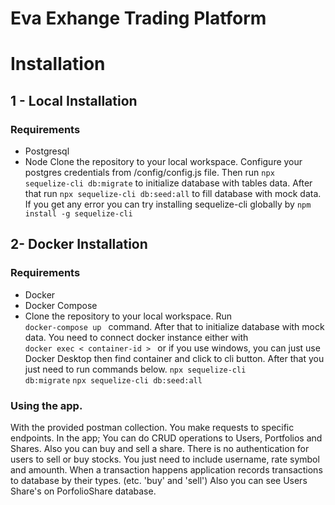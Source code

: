 # Eva Exhange Trading Platform

# Installation

## 1 - Local Installation

### Requirements

- Postgresql
- Node
  Clone the repository to your local workspace.
  Configure your postgres credentials from /config/config.js file.
  Then run <code>npx sequelize-cli db:migrate</code> to initialize database with tables data.
  After that run <code>npx sequelize-cli db:seed:all</code> to fill database with mock data.
  If you get any error you can try installing sequelize-cli globally by <code>npm install -g sequelize-cli </code>

## 2- Docker Installation

### Requirements

- Docker
- Docker Compose
- Clone the repository to your local workspace.
  Run <code> docker-compose up </code> command.
  After that to initialize database with mock data. You need to connect docker instance either with
  <code> docker exec < container-id > </code> or if you use windows, you can just use Docker Desktop then find container and click to cli button.
  After that you just need to run commands below.
  <code>npx sequelize-cli db:migrate</code>
  <code>npx sequelize-cli db:seed:all</code>

### Using the app.

With the provided postman collection. You make requests to specific endpoints.
In the app;
You can do CRUD operations to Users, Portfolios and Shares.
Also you can buy and sell a share.
There is no authentication for users to sell or buy stocks. You just need to include username, rate symbol and amounth.
When a transaction happens application records transactions to database by their types. (etc. 'buy' and 'sell')
Also you can see Users Share's on PorfolioShare database.
